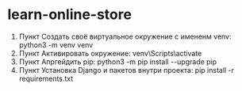 
# learn-online-store

1) Пункт
	Создать своё виртуальное окружение с имененм venv:
	python3 -m venv venv
2) Пункт
	Активировать окружение:
	venv\Scripts\activate
3) Пункт
	Апргейдить pip:
	python3 -m pip install --upgrade pip
4) Пункт
	Установка Django и пакетов внутри проекта:
	pip install -r requirements.txt
